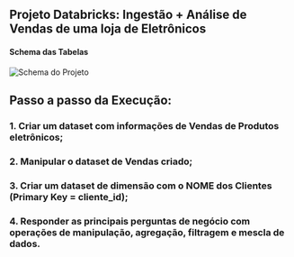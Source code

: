 ## Projeto Databricks: Ingestão + Análise de Vendas de uma loja de Eletrônicos
#### Schema das Tabelas
![Schema do Projeto](https://github.com/marcelmarujo/Databricks-Vendas-Loja-Eletronicos/blob/master/Schema%20-%20Vendas%20Eletr%C3%B4nicos.jpeg?raw=true) 

## Passo a passo da Execução:
### 1. Criar um dataset com informações de Vendas de Produtos eletrônicos;
### 2. Manipular o dataset de Vendas criado;
### 3. Criar um dataset de dimensão com o NOME dos Clientes (Primary Key = cliente_id);
### 4. Responder as principais perguntas de negócio com operações de manipulação, agregação, filtragem e mescla de dados.
